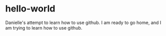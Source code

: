 # hello-world
Danielle's attempt to learn how to use github.
I am ready to go home, and I am trying to learn how to use github.
